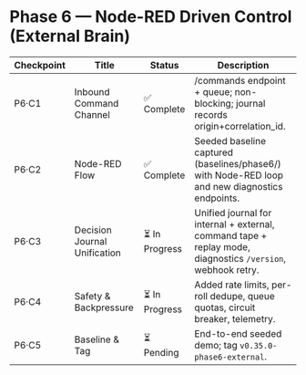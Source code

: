 # Phase 6 — Node-RED Driven Control (External Brain)

| Checkpoint | Title | Status | Description |
|-------------|--------|---------|-------------|
| P6·C1 | Inbound Command Channel | ✅ Complete | /commands endpoint + queue; non-blocking; journal records origin+correlation_id. |
| P6·C2 | Node-RED Flow | ✅ Complete | Seeded baseline captured (baselines/phase6/) with Node-RED loop and new diagnostics endpoints. |
| P6·C3 | Decision Journal Unification | ⏳ In Progress | Unified journal for internal + external, command tape + replay mode, diagnostics `/version`, webhook retry. |
| P6·C4 | Safety & Backpressure | ⏳ In Progress | Added rate limits, per-roll dedupe, queue quotas, circuit breaker, telemetry. |
| P6·C5 | Baseline & Tag | ⏳ Pending | End-to-end seeded demo; tag `v0.35.0-phase6-external`. |
